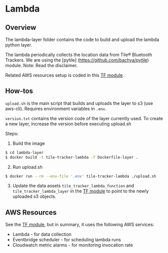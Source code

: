 # Lambda

## Overview

The lambda-layer folder contains the code to build and upload the lambda python layer. 

The lambda periodically collects the location data from Tile&reg; Bluetooth Trackers. We are using the [pytile] (https://github.com/bachya/pytile) module. Note: Read the disclaimer.

Related AWS resources setup is coded in this [TF module][lambda tf module].

## How-tos

`upload.sh` is the main script that builds and uploads the layer to s3 (use aws-cli). Requires environment variables in `.env`.

`version.txt` contains the version code of the layer currently used. To create a new layer, increase the version before executing upload.sh

Steps:

1. Build the image

```sh
$ cd lambda-layer
$ docker build -t tile-tracker-lambda -f Dockerfile-layer .
```

2. Run upload.sh

```sh
$ docker run --rm --env-file '.env' tile-tracker-lambda ./upload.sh
```

3. Update the data assets `tile_tracker_lambda_function` and `tile_tracker_lambda_layer` in the [TF module][lambda tf module] to point to the newly uploaded s3 objects.

## AWS Resources

See the [TF module][lambda tf module], but in summary, it uses the following AWS services:

- Lambda - for data collection
- Eventbridge scheduler - for scheduling lambda runs
- Cloudwatch metric alarms - for monitoring invocation rate

[lambda tf module]: https://github.com/rensgitx/aws-terraform/blob/main/modules/apps/tile-tracker/main.tf